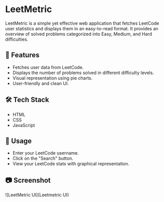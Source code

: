 # LeetMetric

LeetMetric is a simple yet effective web application that fetches LeetCode user statistics and displays them in an easy-to-read format. It provides an overview of solved problems categorized into Easy, Medium, and Hard difficulties.

## 🚀 Features
- Fetches user data from LeetCode.
- Displays the number of problems solved in different difficulty levels.
- Visual representation using pie charts.
- User-friendly and clean UI.

## 🛠️ Tech Stack
- HTML
- CSS
- JavaScript

## 📌 Usage
- Enter your LeetCode username.
- Click on the "Search" button.
- View your LeetCode stats with graphical representation.

## 📷 Screenshot
![LeetMetric UI](Leetmetric UI)
